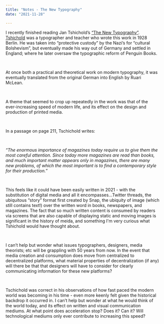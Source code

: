 ```yaml
---
title: "Notes - The New Typography"
date: "2021-11-28"

---
```


I recently finished reading Jan Tshichold’s [“The New Typography”](https://www.thriftbooks.com/w/the-new-typography-weimar-and-now-german-cultural-criticism_jan-tschichold/390562/item/7485145/?gclid=Cj0KCQiA7oyNBhDiARIsADtGRZbQqqX1DAirywWMk2Mkt8OF6klOsspickRQbFzTYWZ1hDrWZ-51hvgaAvl2EALw_wcB#idiq=7485145&edition=4671589). [Tshichold](https://en.wikipedia.org/wiki/Jan_Tschichold) was a typographer and teacher who wrote this work in 1928 Berlin. He was taken into “protective custody” by the Nazi’s for “cultural Bolshevism”, but eventually made his way out of Germany and settled in England; where he later oversaw the typographic reform of Penguin Books.

&nbsp;

At once both a practical and theoretical work on modern typography, it was eventually translated from the original German into English by Ruari McLean. 

&nbsp;

A theme that seemed to crop up repeatedly in the work was that of the ever-increasing speed of modern life, and its effect on the design and production of printed media.

&nbsp; 

In a passage on page 211, Tschichold writes: 

&nbsp;

*“The enormous importance of magazines today require us to give them the most careful attention. Since today more magazines are read than books, and much important matter appears only in magazines, there are many new problems, of which the most important is to find a contemporary style for their production.”*

&nbsp;

This feels like it could have been easily written in 2021 - with the substitution of digital media and all it encompasses…Twitter threads, the ubiquitous “story” format first created by Snap, the ubiquity of image (which still contains text!) over the written word in books, newspapers, and magazines. The fact that so much written content is consumed by readers via screens that are also capable of displaying static and moving images is significant in the history of meida, and  something I'm very curious what Tshichold would have thought about. 

&nbsp;

I can’t help but wonder what issues typographers, designers, media theorists; etc will be grappling with 50 years from now. In the event that media creation and consumption does move from centralized to decentralized platforms, what material properties of decentralization (if any) will there be that that designers will have to consider for clearly communicating information for these new platforms?

&nbsp;

Tschichold was correct in his observations of how fast paced the modern world was becoming in his time - even more keenly felt given the historical backdrop it occurred in. I can’t help but wonder at what he would think of the world today, and its effect on written and visual communication mediums. At what point does acceleration stop? Does it? Can it? Will technological mediums only ever contribute to increasing this speed? 
